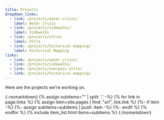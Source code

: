 ```yaml
---
title: Projects
dropdown_links:
  - link: /projects/water-crisis/
    label: Water Crisis
  - link: /projects/sidewalks/
    label: Sidewalks
  - link: /projects/ultra/
    label: Ultra
  - link: /projects/historical-mapping/
    label: Historical Mapping
links:
  - link: /projects/water-crisis/
  - link: /projects/sidewalks/
  - link: /projects/overpass-ultra/
  - link: /projects/historical-mapping/
---
```

Here are the projects we're working on.

{::nomarkdown}
{% assign subitems="" | split: ',' -%}
{% for link in page.links %}
  {% assign item=site.pages | find: "url", link.link %}
  {%- if item -%}
    {%- assign subitems=subitems | push: item -%}
  {%- endif %}
{% endfor %}
{% include item_list.html items=subitems %}
{:/nomarkdown}
